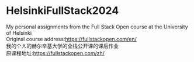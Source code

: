 # HelsinkiFullStack2024
My personal assignments from the Full Stack Open course at the University of Helsinki     
Original course address:https://fullstackopen.com/en/      
我的个人的赫尔辛基大学的全栈公开课的课后作业    
原课程地址:https://fullstackopen.com/zh/